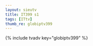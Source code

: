 ```yaml
--- 
layout: sieutv
title: IT399 s1
tags: [ITtv]
thumb_re: globiptv399
---
```

{% include tvadv key="globiptv399" %} 
